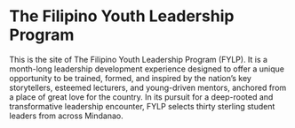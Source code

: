 # The Filipino Youth Leadership Program
This is the site of The Filipino Youth Leadership Program (FYLP). It is a month-long leadership development experience designed to offer a unique opportunity to be trained, formed, and inspired by the nation’s key storytellers, esteemed lecturers, and young-driven mentors, anchored from a place of great love for the country. In its pursuit for a deep-rooted and transformative leadership encounter, FYLP selects thirty sterling student leaders from across Mindanao.
